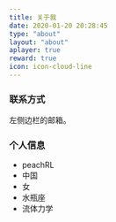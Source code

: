 ```yaml
---
title: 关于我
date: 2020-01-20 20:28:45
type: "about"
layout: "about"
aplayer: true
reward: true
icon: icon-cloud-line
---
```

### 联系方式

左侧边栏的邮箱。

### 个人信息

 - peachRL
 - 中国
 - 女
 - 水瓶座
 - 流体力学